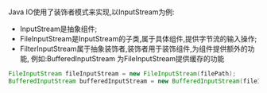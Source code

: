 ## 
Java IO使用了装饰者模式来实现,以InputStream为例:

- InputStream是抽象组件;
- FileInputStream是InputStream的子类,属于具体组件,提供字节流的输入操作;
- FilterInputStream属于抽象装饰者,装饰者用于装饰组件,为组件提供额外的功能,
例如:BufferedInputStream 为FileInputStream提供缓存的功能

```java
FileInputStream fileInputStream = new FileInputStream(filePath);
BufferedInputStream bufferedInputStream = new BufferedInputStream(fileInputStream);
```


